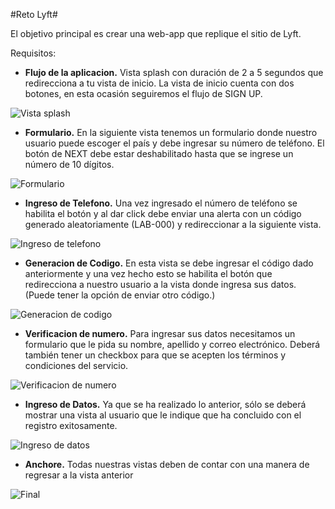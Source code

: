 #Reto Lyft#

El objetivo principal es crear una web-app que replique el sitio de Lyft.


Requisitos:


* **Flujo de la aplicacion.** Vista splash con duración de 2 a 5 segundos que redirecciona a tu vista de inicio. La vista de inicio cuenta con dos botones, en esta ocasión seguiremos el flujo de SIGN UP.


![**Vista splash**](assets/images/readme-images/splash.png)


* **Formulario.** En la siguiente vista tenemos un formulario donde nuestro usuario puede escoger el país y debe ingresar su número de teléfono. El botón de NEXT debe estar deshabilitado hasta que se ingrese un número de 10 dígitos.


![**Formulario**](assets/images/readme-images/ingreso-numero.jpg)


* **Ingreso de Telefono.** Una vez ingresado el número de teléfono se habilita el botón y al dar click debe enviar una alerta con un código generado aleatoriamente (LAB-000) y redireccionar a la siguiente vista.


![**Ingreso de telefono**](assets/images/readme-images/ingreso-numero.jpg)


* **Generacion de Codigo.** En esta vista se debe ingresar el código dado anteriormente y una vez hecho esto se habilita el botón que redirecciona a nuestro usuario a la vista donde ingresa sus datos. (Puede tener la opción de enviar otro código.)


![**Generacion de codigo**](assets/images/readme-images/generacion-codigo.jpg)


* **Verificacion de numero.** Para ingresar sus datos necesitamos un formulario que le pida su nombre, apellido y correo electrónico. Deberá también tener un checkbox para que se acepten los términos y condiciones del servicio.


![**Verificacion de numero**](assets/images/readme-images/verificacion-numero.jpg)


* **Ingreso de Datos.** Ya que se ha realizado lo anterior, sólo se deberá mostrar una vista al usuario que le indique que ha concluido con el registro exitosamente.


![**Ingreso de datos**](assets/images/readme-images/ingreso-datos.png)


* **Anchore.** Todas nuestras vistas deben de contar con una manera de regresar a la vista anterior


![**Final**](assets/images/readme-images/final.png)

